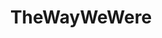 ---
title: TheWayWeWere
crosslinks:
- OldSchoolCool
- WorkCrews
- VintageMenus
- lewronggeneration
- UnexpectedMulaney
- titlegore
- pics
- shitamericanssay
- winstonsalem
- hapas
- PastAndPresentPics
- SovietHistory
- norwayonreddit
- '2016'
- OldSchoolCoolMusic
- SLO
- Pyracringe
- puremichigan
- australia
- Drama
---